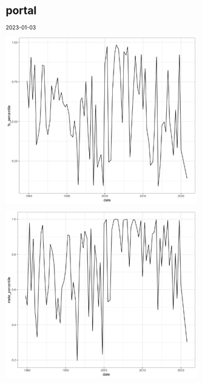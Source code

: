 portal
================
2023-01-03

![](portal_results_files/figure-gfm/fs-1.png)<!-- -->

![](portal_results_files/figure-gfm/mete-1.png)<!-- -->
